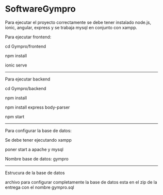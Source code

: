 # SoftwareGympro
Para ejecutar el proyecto correctamente se debe tener instalado node.js, ionic, angular, express y se trabaja mysql en conjunto con xampp.

Para ejecutar frontend:

cd Gympro/frontend

npm install

ionic serve

------------------------

Para ejecutar backend 

cd Gympro/backend 

npm install

npm install express body-parser

npm start

--------------------------

Para configurar la base de datos:

Se debe tener ejecutando xampp

poner start a apache y mysql

Nombre base de datos: gympro

--------------------------------------------

Estrucura de la base de datos 

archivo para configurar completamente la base de datos esta en el zip de la entrega con el nombre gympro.sql


